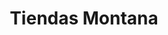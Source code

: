---
title: "Tiendas Montana"
url: /caracas/tiendas-montana-2a-av-de-los-palos-grandes/
shop: pintura
---